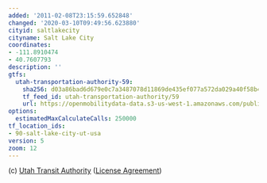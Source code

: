```yaml
---
added: '2011-02-08T23:15:59.652848'
changed: '2020-03-10T09:49:56.623880'
cityid: saltlakecity
cityname: Salt Lake City
coordinates:
- -111.8910474
- 40.7607793
description: ''
gtfs:
  utah-transportation-authority-59:
    sha256: d03a86bad6d679e0c7a3487078d11869de435ef077a572da029a40f58b44fb79
    tf_feed_id: utah-transportation-authority/59
    url: https://openmobilitydata-data.s3-us-west-1.amazonaws.com/public/feeds/utah-transportation-authority/59/20200211/gtfs.zip
options:
  estimatedMaxCalculateCalls: 250000
tf_location_ids:
- 90-salt-lake-city-ut-usa
version: 5
zoom: 12
---
```


(c) [Utah Transit Authority](http://www.rideuta.com/) ([License Agreement](http://developer.rideuta.com/TermsOfUse.aspx))
